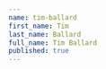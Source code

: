 ```yaml
---
name: tim-ballard
first_name: Tim
last_name: Ballard
full_name: Tim Ballard
published: true
---
```

